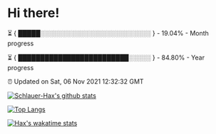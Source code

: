 # Hi there!

⏳ { █████░░░░░░░░░░░░░░░░░░░░░░░░░ } - 19.04% - Month progress

⏳ { █████████████████████████░░░░░ } - 84.80% - Year progress

⏰ Updated on Sat, 06 Nov 2021 12:32:32 GMT


[![Schlauer-Hax's github stats](https://github-readme-stats.vercel.app/api?username=Schlauer-Hax&show_icons=true&theme=dark&count_private=true)](https://github.com/Schlauer-Hax)


[![Top Langs](https://github-readme-stats.vercel.app/api/top-langs/?username=Schlauer-Hax&layout=compact&theme=dark)](https://github.com/Schlauer-Hax?tab=repositories)


[![Hax's wakatime stats](https://github-readme-stats.vercel.app/api/wakatime?username=Hax&theme=dark)](https://wakatime.com/@Hax)

